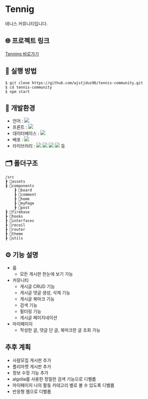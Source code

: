 # Tennig

테니스 커뮤니티입니다.

## 🌐 프로젝트 링크

[Tenning 바로가기](https://loquacious-entremet-27ddda.netlify.app/)

## 📃 실행 방법

```
$ git clone https://github.com/wjstjdus96/tennis-community.git
$ cd tennis-community
$ npm start
```

## 🚀 개발환경

- 언어 : <img src="https://img.shields.io/badge/TypeScript-3178C6?style=flat&logo=TypeScript&logoColor=white">
- 프론트 : <img src="https://img.shields.io/badge/React-61DAFB?style=flat&logo=React&logoColor=white">
- 데이터베이스 : <img src="https://img.shields.io/badge/Firebase-FFCA28?style=flat&logo=firebase&logoColor=white">
- 배포 : <img src="https://img.shields.io/badge/Netlify-00C7B7?style=flat&logo=netlify&logoColor=white">
- 라이브러리 : <img src="https://img.shields.io/badge/Recoil-3578E5?style=flat&logo=recoil&logoColor=white"> <img src="https://img.shields.io/badge/ReactRouterDom-CA4245?style=flat&logo=reactrouter&logoColor=white"> <img src="https://img.shields.io/badge/Styled components-DB7093?style=flat&logo=styledcomponents&logoColor=white"> <img src="https://img.shields.io/badge/ReactHookForm-EC5990?style=flat&logo=reacthookform&logoColor=white"> 등

## 🗂 폴더구조

```
/src
┣ 📁assets
┣ 📁components
    ┣ 📁board
    ┣ 📁comment
    ┣ 📁home
    ┣ 📁myPage
    ┣ 📁post
┣ 📁firebase
┣ 📁hooks
┣ 📁interfaces
┣ 📁recoil
┣ 📁router
┣ 📁theme
┣ 📁utils
```

## ⚙️ 기능 설명

- 홈
  - 모든 게시판 한눈에 보기 가능
- 커뮤니티
  - 게시글 CRUD 기능
  - 게시글 댓글 생성, 삭제 기능
  - 게시글 북마크 기능
  - 검색 기능
  - 필터링 기능
  - 게시글 페이지네이션
- 마이페이지
  - 작성한 글, 댓글 단 글, 북마크한 글 조회 가능

## 추후 계획

- 사람모집 게시판 추가
- 플리마켓 게시판 추가
- 정보 수정 기능 추가
- algolia를 사용한 정밀한 검색 기능으로 디벨롭
- 마이페이지 나의 활동 카테고리 별로 볼 수 있도록 디벨롭
- 반응형 웹으로 디벨롭
